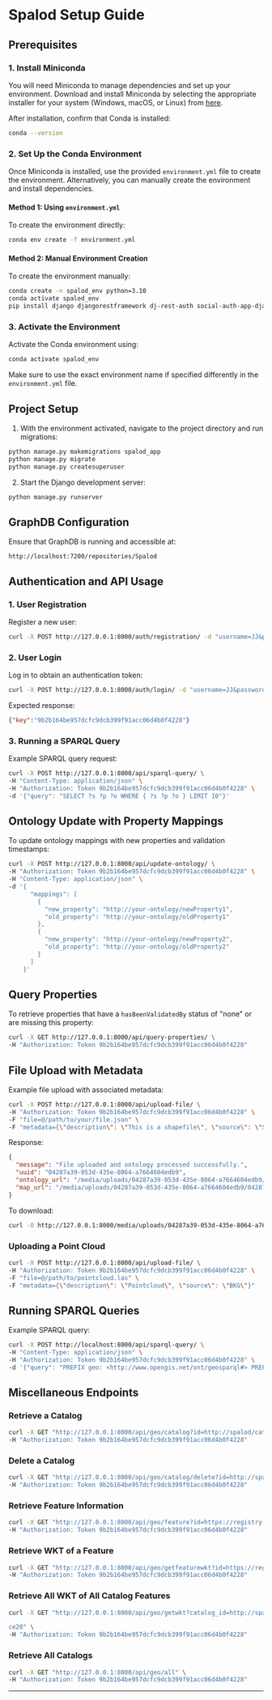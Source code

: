 # Spalod Setup Guide

## Prerequisites

### 1. Install Miniconda

You will need Miniconda to manage dependencies and set up your environment. Download and install Miniconda by selecting the appropriate installer for your system (Windows, macOS, or Linux) from [here](https://docs.conda.io/en/latest/miniconda.html).

After installation, confirm that Conda is installed:

```bash
conda --version
```

### 2. Set Up the Conda Environment

Once Miniconda is installed, use the provided `environment.yml` file to create the environment. Alternatively, you can manually create the environment and install dependencies.

#### Method 1: Using `environment.yml`

To create the environment directly:

```bash
conda env create -f environment.yml
```

#### Method 2: Manual Environment Creation

To create the environment manually:

```bash
conda create -n spalod_env python=3.10
conda activate spalod_env
pip install django djangorestframework dj-rest-auth social-auth-app-django django-allauth pydeck rdflib pyproj folium shapely laspy
```

### 3. Activate the Environment

Activate the Conda environment using:

```bash
conda activate spalod_env
```

Make sure to use the exact environment name if specified differently in the `environment.yml` file.

## Project Setup

1. With the environment activated, navigate to the project directory and run migrations:

```bash
python manage.py makemigrations spalod_app
python manage.py migrate
python manage.py createsuperuser
```

2. Start the Django development server:

```bash
python manage.py runserver
```

## GraphDB Configuration

Ensure that GraphDB is running and accessible at:

```
http://localhost:7200/repositories/Spalod
```

## Authentication and API Usage

### 1. User Registration

Register a new user:

```bash
curl -X POST http://127.0.0.1:8000/auth/registration/ -d "username=JJ&password1=GNybRXbC563&password2=GNybRXbC563"
```

### 2. User Login

Log in to obtain an authentication token:

```bash
curl -X POST http://127.0.0.1:8000/auth/login/ -d "username=JJ&password=GNybRXbC563"
```

Expected response:

```json
{"key":"9b2b164be957dcfc9dcb399f91acc06d4b0f4228"}
```

### 3. Running a SPARQL Query

Example SPARQL query request:

```bash
curl -X POST http://127.0.0.1:8000/api/sparql-query/ \
-H "Content-Type: application/json" \
-H "Authorization: Token 9b2b164be957dcfc9dcb399f91acc06d4b0f4228" \
-d '{"query": "SELECT ?s ?p ?o WHERE { ?s ?p ?o } LIMIT 10"}'
```

## Ontology Update with Property Mappings

To update ontology mappings with new properties and validation timestamps:

```bash
curl -X POST http://127.0.0.1:8000/api/update-ontology/ \
-H "Authorization: Token 9b2b164be957dcfc9dcb399f91acc06d4b0f4228" \
-H "Content-Type: application/json" \
-d '{
      "mappings": [
        {
          "new_property": "http://your-ontology/newProperty1",
          "old_property": "http://your-ontology/oldProperty1"
        },
        {
          "new_property": "http://your-ontology/newProperty2",
          "old_property": "http://your-ontology/oldProperty2"
        }
      ]
    }'
```

## Query Properties

To retrieve properties that have a `hasBeenValidatedBy` status of "none" or are missing this property:

```bash
curl -X GET http://127.0.0.1:8000/api/query-properties/ \
-H "Authorization: Token 9b2b164be957dcfc9dcb399f91acc06d4b0f4228"
```

## File Upload with Metadata

Example file upload with associated metadata:

```bash
curl -X POST http://127.0.0.1:8000/api/upload-file/ \
-H "Authorization: Token 9b2b164be957dcfc9dcb399f91acc06d4b0f4228" \
-F "file=@/path/to/your/file.json" \
-F "metadata={\"description\": \"This is a shapefile\", \"source\": \"Survey XYZ\"}"
```

Response:

```json
{
  "message": "File uploaded and ontology processed successfully.",
  "uuid": "04287a39-053d-435e-8064-a7664604edb9",
  "ontology_url": "/media/uploads/04287a39-053d-435e-8064-a7664604edb9/04287a39-053d-435e-8064-a7664604edb9_ontology.owl",
  "map_url": "/media/uploads/04287a39-053d-435e-8064-a7664604edb9/04287a39-053d-435e-8064-a7664604edb9_map.html"
}
```

To download:

```bash
curl -O http://127.0.0.1:8000/media/uploads/04287a39-053d-435e-8064-a7664604edb9/04287a39-053d-435e-8064-a7664604edb9_map.html
```

### Uploading a Point Cloud

```bash
curl -X POST http://127.0.0.1:8000/api/upload-file/ \
-H "Authorization: Token 9b2b164be957dcfc9dcb399f91acc06d4b0f4228" \
-F "file=@/path/to/pointcloud.las" \
-F "metadata={\"description\": \"Pointcloud\", \"source\": \"BKG\"}"
```

## Running SPARQL Queries

Example SPARQL query:

```bash
curl -X POST http://localhost:8000/api/sparql-query/ \
-H "Content-Type: application/json" \
-H "Authorization: Token 9b2b164be957dcfc9dcb399f91acc06d4b0f4228" \
-d '{"query": "PREFIX geo: <http://www.opengis.net/ont/geosparql#> PREFIX ns2: <https://registry.gdi-de.org/id/hamburg/> PREFIX ex: <http://example.org/ns#> SELECT ?feature ?property ?value WHERE { ?feature a geo:Feature ; ?property ?value . }"}'
```

## Miscellaneous Endpoints

### Retrieve a Catalog

```bash
curl -X GET "http://127.0.0.1:8000/api/geo/catalog?id=http://spalod/catalog_acc53514-6a2f-4521-afa5-40783906d4ba" \
-H "Authorization: Token 9b2b164be957dcfc9dcb399f91acc06d4b0f4228"
```

### Delete a Catalog

```bash
curl -X GET "http://127.0.0.1:8000/api/geo/catalog/delete?id=http://spalod/catalog_acc53514-6a2f-4521-afa5-40783906d4ba" \
-H "Authorization: Token 9b2b164be957dcfc9dcb399f91acc06d4b0f4228"
```

### Retrieve Feature Information

```bash
curl -X GET "http://127.0.0.1:8000/api/geo/feature?id=https://registry.gdi-de.org/feature002755b6-8a27-4e58-a1e7-34635993696e&catalog_id=http://spalod/catalog_652579e3-1a45-4f6d-b55f-c4f1c1bfce20" \
-H "Authorization: Token 9b2b164be957dcfc9dcb399f91acc06d4b0f4228"
```

### Retrieve WKT of a Feature

```bash
curl -X GET "http://127.0.0.1:8000/api/geo/getfeaturewkt?id=https://registry.gdi-de.org/feature002755b6-8a27-4e58-a1e7-34635993696e&catalog_id=http://spalod/catalog_652579e3-1a45-4f6d-b55f-c4f1c1bfce20" \
-H "Authorization: Token 9b2b164be957dcfc9dcb399f91acc06d4b0f4228"
```

### Retrieve All WKT of All Catalog Features

```bash
curl -X GET "http://127.0.0.1:8000/api/geo/getwkt?catalog_id=http://spalod/catalog_652579e3-1a45-4f6d-b55f-c4f1c1bf

ce20" \
-H "Authorization: Token 9b2b164be957dcfc9dcb399f91acc06d4b0f4228"
```

### Retrieve All Catalogs

```bash
curl -X GET "http://127.0.0.1:8000/api/geo/all" \
-H "Authorization: Token 9b2b164be957dcfc9dcb399f91acc06d4b0f4228"
```

---